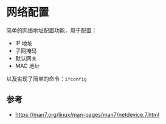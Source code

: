 # 网络配置

简单的网络地址配置功能，用于配置：

- IP 地址
- 子网掩码
- 默认网关
- MAC 地址

以及实现了简单的命令：`ifconfig`

## 参考

- <https://man7.org/linux/man-pages/man7/netdevice.7.html>
